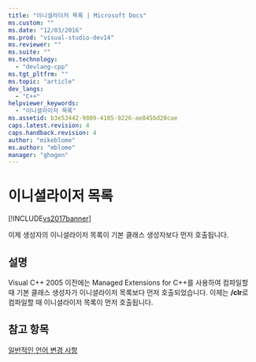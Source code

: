 ```yaml
---
title: "이니셜라이저 목록 | Microsoft Docs"
ms.custom: ""
ms.date: "12/03/2016"
ms.prod: "visual-studio-dev14"
ms.reviewer: ""
ms.suite: ""
ms.technology: 
  - "devlang-cpp"
ms.tgt_pltfrm: ""
ms.topic: "article"
dev_langs: 
  - "C++"
helpviewer_keywords: 
  - "이니셜라이저 목록"
ms.assetid: b3e53442-9809-4105-9226-ae845bd20cae
caps.latest.revision: 4
caps.handback.revision: 4
author: "mikeblome"
ms.author: "mblome"
manager: "ghogen"
---
```

# 이니셜라이저 목록
[!INCLUDE[vs2017banner](../assembler/inline/includes/vs2017banner.md)]

이제 생성자의 이니셜라이저 목록이 기본 클래스 생성자보다 먼저 호출됩니다.  
  
## 설명  
 Visual C\+\+ 2005 이전에는 Managed Extensions for C\+\+를 사용하여 컴파일할 때 기본 클래스 생성자가 이니셜라이저 목록보다 먼저 호출되었습니다.  이제는 **\/clr**로 컴파일할 때 이니셜라이저 목록이 먼저 호출됩니다.  
  
## 참고 항목  
 [일반적인 언어 변경 사항](../dotnet/general-language-changes-cpp-cli.md)
